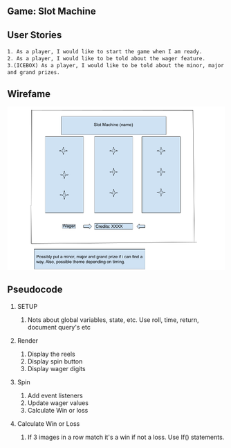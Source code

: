 ## Game: Slot Machine

## User Stories
    1. As a player, I would like to start the game when I am ready.
    2. As a player, I would like to be told about the wager feature.
    3.(ICEBOX) As a player, I would like to be told about the minor, major and grand prizes.

## Wirefame

![](./Assets/P1%20Slot%20Machine.png)

## Pseudocode

1. SETUP
    1. Nots about global variables, state, etc.
       Use roll, time, return, document query's etc


2. Render

    1. Display the reels
    2. Display spin button
    3. Display wager digits

3. Spin

    1. Add event listeners
    2. Update wager values
    3. Calculate Win or loss



4. Calculate Win or Loss

    1. If 3 images in a row match it's a win if not a loss.
    Use If() statements.